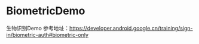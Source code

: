# BiometricDemo
生物识别Demo
参考地址：https://developer.android.google.cn/training/sign-in/biometric-auth#biometric-only
